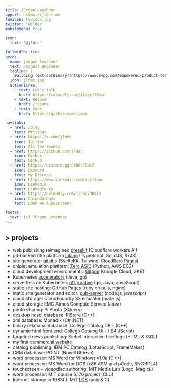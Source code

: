 ```yaml
---
title: Jürgen Leschner
appurl: https://jldec.me
favicon: favicon.jpg
twitter: '@jldec'
mobilemenu: true

icon:
  text: '@jldec'

fullwidth: true
hero:
  name: jürgen leschner
  text: product engineer
  tagline: |
    Building [extraordinary](https://www.svpg.com/empowered-product-teams/) things.
  icon: jldec.jpg
  actionlinks:
    - text: Let's talk
      href: https://calendly.com/jldec/30min
    - text: Resumé
      href: /resume
    - text: Code
      href: https://github.com/jldec

navlinks:
  - href: /blog
    text: Writings
  - href: https://x.com/jldec
    icon: Twitter
    text: All the tweets
  - href: https://github.com/jldec
    icon: GitHub
    text: GitHub
  - href: https://discord.gg/JrD8c7GbrZ
    icon: Discord
    text: My Discord
  - href: https://www.linkedin.com/in/jldec
    icon: LinkedIn
    text: LinkedIn Yo
  - href: https://calendly.com/jldec/30min
    icon: CalendarDays
    text: Book an Appointment

footer:
  text: (c) Jürgen Leschner
---
```


## > projects

- web publishing reimagined [presskit](https://github.com/jldec/presskit/) (Cloudflare workers AI)
- git-backed i18n platform [Inlang](https://inlang.com/) (TypeScript, SolidJS, RxJS)
- site generator [gitkitjs](https://gitkitjs.dev/) (SvelteKit, Tailwind, Cloudflare Pages)
- chiplet emulation platform: [Zero ASIC](https://www.zeroasic.com/emulation) (Python, AWS EC2)
- cloud development environments: [Gitpod](https://www.gitpod.io/cde) (Google Cloud, GKE)
- Kubernetes [accelerators](https://docs.vmware.com/en/Application-Accelerator-for-VMware-Tanzu/index.html) (Java, go)
- serverless on Kubernetes: [riff](https://projectriff.io), [knative](https://knative.dev/docs/concepts/) (go, Java, JavaScript)
- static site hosting: [GitHub Pages](https://pages.github.com) (ruby on rails, nginx)
- static site generator and editor: [pub-server](https://github.com/jldec/pub-server) (node.js, javascript)
- cloud storage: CloudFoundry S3 emulator (node.js)
- cloud storage: EMC Atmos Compute Service (Java)
- photo sharing: Pi Photo (XQuery)
- desktop nosql database: PiStore (C++)
- xml database: Monadix (C# .NET)
- binary relational database: Collego Catalog DB -  (C++)
- dynamic html front end: Collego Catalog UI - (IE4 JScript)
- targeted news publishing: Siebel Interactive briefings (HTML & tSQL)
- my first commercial [website](https://web.archive.org/web/19961222064651/https://www.fmctraining.com/)
- catalog publishing: IBM PC Catalog (LotusScript, FrameMaker)
- CRM database: POINT (Novell Btrieve)
- word processor: MS Word for Windows v1.0a (C++)
- word processor: MS Word for DOS (x86 ASM and pCode, SNOBOL4)
- touchscreen + videodisc authoring: MIT Media Lab (Logo, MagicL)
- word processor: MIT course 6.170 project (CLU)
- Internet storage in 1983(!): MIT [LCS](https://web.mit.edu/Saltzer/www/publications/endtoend/endtoend.pdf) (unix & C)